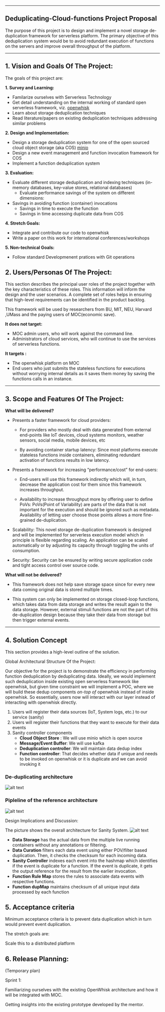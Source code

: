 ** **

## Deduplicating-Cloud-functions Project Proposal

The purpose of this project is to design and implement a novel storage de-duplication framework for serverless platform. The primary objective of this deduplication system would be to avoid redundant execution of functions on the servers and improve overall throughput of the platform.
** **

## 1.   Vision and Goals Of The Project:

The goals of this project are:

**1. Survey and Learning:**
  * Familarize ourselves with Serverless Technology
  * Get detail understanding on the internal working of standard open serverless framework, viz. [openwhisk](https://openwhisk.apache.org/)
  * Learn about storage deduplication techniques
  * Read literature/papers on existing deduplication techniques addressing similar problems

**2. Design and Implementation:**
  * Design a storage deduplication system for one of the open sourced cloud object storage (aka COS) [minio](https://www.minio.io/)
  * Design a new event management and function invocation framework for COS
  * Implement a function deduplication system
  
**3. Evaluation:**
  * Evaluate different storage deduplication and indexing techniques (in-memory databases, key-value stores, relational databases)
    * Evaluate performance savings of the system on different dimensions:
  * Savings in avoiding function (container) invocations
    * Savings in time to execute the function 
    * Savings in time accessing duplicate data from COS

**4. Stretch Goals:**
  * Integrate and contribute our code to openwhisk
  * Write a paper on this work for international conferences/workshops

**5. Non-technical Goals:**
  * Follow standard Developmenent pratices with Git operations
## 2. Users/Personas Of The Project:

This section describes the principal user roles of the project together with the key characteristics of these roles. This information will inform the design and the user scenarios. A complete set of roles helps in ensuring that high-level requirements can be identified in the product backlog.

This framework will be used by researchers from BU, MIT, NEU, Harvard ,UMass and the paying users of MOC(economic save).

**It does not target:**

   * MOC admin users, who will work against the command line.
   * Administrators of cloud services, who will continue to use the services of serverless functions.

**It targets :**

   * The openwhisk platform on MOC
   * End users who just submits the stateless functions for executions without worrying internal details as it saves them money by            saving the functions calls in an instance.

** **

## 3.   Scope and Features Of The Project:

**What will be delivered?**

* Presents a faster framework for cloud providers: 

  * For providers who mostly deal with data generated from external end-points like IoT devices, cloud systems monitors, weather sensors, social media, mobile devices, etc

  * By avoiding container startup latency: Since most platforms execute stateless functions inside containers, eliminating redundant activation of functions results in low latency.

*  Presents a framework for increasing “performance/cost” for end-users: 

    * End-users will use this framework indirectly which will, in turn, decrease the application cost for them since this framework increases throughput.

    * Availability to increase throughput more by offering user to define PoVs: PoVs(Point of Variability) are parts of the data that is not important for the execution and should be ignored such as metadata. Availability of letting user choose those points allows a more fine-grained de-duplication.

* Scalability: This novel storage de-duplication framework is designed and will be implemented for serverless execution model which in principle is flexible regarding scaling. An application can be scaled automatically or by adjusting its capacity through toggling the units of consumption.

* Security: Security can be ensured by writing secure application code and tight access control over source code. 

**What will not be delivered?**

* This framework does not help save storage space since for every new data coming original data is stored multiple times.

* This system can only be implemented on storage closed-loop functions, which takes data from data storage and writes the result again to the data storage. However, external stimuli functions are not the part of this de-duplication design because they take their data from storage but then trigger external events.

** **

## 4. Solution Concept

This section provides a high-level outline of the solution.


Global Architectural Structure Of the Project:

Our objective for the project is to demonstrate the efficiency in performing function deduplication by deduplicating data. Ideally, we would implement such deduplication inside existing open serverless framework like openwhisk, but given time constraint we will implement a POC, where we will build these dedup components *on-top of* openwhisk instead of inside openwhisk. So essentially, users now will interact with our layer instead of interacting with openwhisk directly.

 1. Users will register their data sources (IoT, System logs, etc.) to our service (sanity)
 2. Users will register their functions that they want to execute for their data events
 3. Sanity controller components
    * **Cloud Object Store** : We will use minio which is open source
    * **Message/Event Buffer**: We will use kafka
    * **Deduplication controller**: We will maintain data dedup index
    * **Function controller**: That decides whether data if unique and needs to be invoked on openwhisk or it is duplicate and we can           avoid invoking it 

### De-duplicating architecture 
![alt text](https://github.com/bu-528-sp19/Deduplicating-Cloud-functions/blob/master/architecture_diagram_1.PNG)

### Pipleline of the reference architecture
![alt text](https://github.com/bu-528-sp19/Deduplicating-Cloud-functions/blob/master/architecture_diagram_2.PNG)

Design Implications and Discussion:

The picture shows the overall architecture for Sanity System. 
![alt text](https://github.com/bu-528-sp19/Deduplicating-Cloud-functions/blob/master/arch.PNG)
* **Data Storage** has the actual data from the multiple live running containers without any annotations or filtering.
* **Data Curation** filters each data event using either POV/filter based duplication. Then, it checks the checksum for each incoming data.
* **Sanity Controller** indexes each event into the hashmap which identifies if the event is duplicate for a function. If the event is duplicate, it gets the output reference for the result from the earlier invocation.
* **Function Rule Map** stores the rules to associate data events with respective functions.
* **Function dupMap** maintains checksum of all unique input data processed by each function 

## 5. Acceptance criteria

Minimum acceptance criteria is to prevent data duplication which in turn would prevent event duplication. 

The stretch goals are:

Scale this to a distributed platform

## 6.  Release Planning:

(Temporary plan)

Sprint 1: 

Familiarizing ourselves with the existing OpenWhisk architecture and how it will be integrated with MOC.

Getting insights into the existing prototype developed by the mentor.


